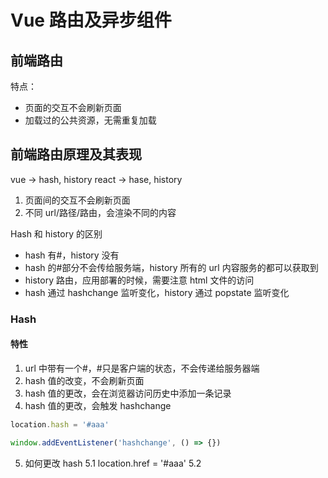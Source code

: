 # Vue 路由及异步组件

## 前端路由

特点：

- 页面的交互不会刷新页面
- 加载过的公共资源，无需重复加载

## 前端路由原理及其表现

vue -> hash, history
react -> hase, history

1. 页面间的交互不会刷新页面
2. 不同 url/路径/路由，会渲染不同的内容

Hash 和 history 的区别

- hash 有#，history 没有
- hash 的#部分不会传给服务端，history 所有的 url 内容服务的都可以获取到
- history 路由，应用部署的时候，需要注意 html 文件的访问
- hash 通过 hashchange 监听变化，history 通过 popstate 监听变化

### Hash

#### 特性

1. url 中带有一个#，#只是客户端的状态，不会传递给服务器端
2. hash 值的改变，不会刷新页面
3. hash 值的更改，会在浏览器访问历史中添加一条记录
4. hash 值的更改，会触发 hashchange

```js
location.hash = '#aaa'

window.addEventListener('hashchange', () => {})
```

5. 如何更改 hash
   5.1 location.href = '#aaa'
   5.2 <a href="#user"></a>
